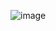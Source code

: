 ![image](https://github.com/ronitkumar7/PetAdoption/assets/77545733/053b02c9-1a85-4689-80f3-d057e80ebbf6)
